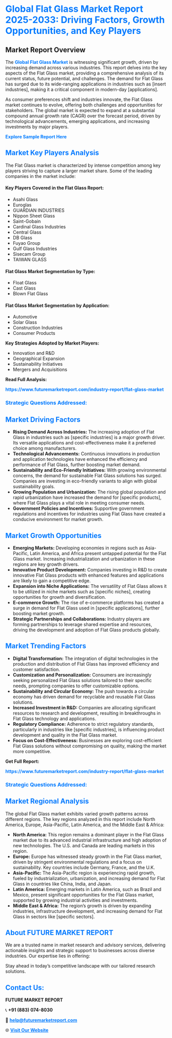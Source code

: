 <h1 style="color: #007BFF;">Global Flat Glass Market Report 2025-2033: Driving Factors, Growth Opportunities, and Key Players</h1>

<section id="overview">
<h2>Market Report Overview</h2>
<p>The <a href="https://www.futuremarketreport.com/industry-report/flat-glass-market" style="color: #007BFF; text-decoration: none;"><strong>Global Flat Glass Market</strong></a> is witnessing significant growth, driven by increasing demand across various industries. This report delves into the key aspects of the Flat Glass market, providing a comprehensive analysis of its current status, future potential, and challenges. The demand for Flat Glass has surged due to its wide-ranging applications in industries such as [insert industries], making it a critical component in modern-day [applications].</p>
<p>As consumer preferences shift and industries innovate, the Flat Glass market continues to evolve, offering both challenges and opportunities for stakeholders. The global market is expected to expand at a substantial compound annual growth rate (CAGR) over the forecast period, driven by technological advancements, emerging applications, and increasing investments by major players.</p>
</section>

<section id="overview">
<p><a href="https://www.futuremarketreport.com/request-sample/reportId=27285" style="color: #007BFF; text-decoration: none;"><strong>Explore Sample Report Here</strong></a></p>
</section>

<section id="key-players">
<h2 style="color: #007BFF;">Market Key Players Analysis</h2>
<p>The Flat Glass market is characterized by intense competition among key players striving to capture a larger market share. Some of the leading companies in the market include:</p>
<h4>Key Players Covered in the Flat Glass Report:</h4>
<ul><li>Asahi Glass</li><li>Euroglas</li><li>GUARDIAN INDUSTRIES</li><li>Nippon Sheet Glass</li><li>Saint-Gobain</li><li>Cardinal Glass Industries</li><li>Central Glass</li><li>DB Glass</li><li>Fuyao Group</li><li>Gulf Glass Industries</li><li>Sisecam Group</li><li>TAIWAN GLASS</li></ul>
<h4>Flat Glass Market Segmentation by Type:</h4>
<ul><li>Float Glass</li><li>Cast Glass</li><li>Blown Flat Glass</li></ul>

<h4>Flat Glass Market Segmentation by Application:</h4>
<ul><li>Automotive</li><li>Solar Glass</li><li>Construction Industries</li><li>Consumer Products</li></ul>
<p><strong>Key Strategies Adopted by Market Players:</strong></p>
<ul>
<li>Innovation and R&D</li>
<li>Geographical Expansion</li>
<li>Sustainability Initiatives</li>
<li>Mergers and Acquisitions</li>
</ul>
</section>

<section>
<p><strong>Read Full Analysis: </strong></p><a href="https://www.futuremarketreport.com/industry-report/flat-glass-market" style="color: #007BFF; text-decoration: none;"><strong>https://www.futuremarketreport.com/industry-report/flat-glass-market</strong></a>
<h3 style="color: #007BFF;">Strategic Questions Addressed:</h3>
</section>

<section id="driving-factors">
<h2 style="color: #007BFF;">Market Driving Factors</h2>
<ul>
<li><strong>Rising Demand Across Industries:</strong> The increasing adoption of Flat Glass in industries such as [specific industries] is a major growth driver. Its versatile applications and cost-effectiveness make it a preferred choice among manufacturers.</li>
<li><strong>Technological Advancements:</strong> Continuous innovations in production and application technologies have enhanced the efficiency and performance of Flat Glass, further boosting market demand.</li>
<li><strong>Sustainability and Eco-Friendly Initiatives:</strong> With growing environmental concerns, the demand for sustainable Flat Glass solutions has surged. Companies are investing in eco-friendly variants to align with global sustainability goals.</li>
<li><strong>Growing Population and Urbanization:</strong> The rising global population and rapid urbanization have increased the demand for [specific products], where Flat Glass plays a vital role in meeting consumer needs.</li>
<li><strong>Government Policies and Incentives:</strong> Supportive government regulations and incentives for industries using Flat Glass have created a conducive environment for market growth.</li>
</ul>
</section>

<section id="growth-opportunities">
<h2 style="color: #007BFF;">Market Growth Opportunities</h2>
<ul>
<li><strong>Emerging Markets:</strong> Developing economies in regions such as Asia-Pacific, Latin America, and Africa present untapped potential for the Flat Glass market. Increasing industrialization and urbanization in these regions are key growth drivers.</li>
<li><strong>Innovative Product Development:</strong> Companies investing in R&D to create innovative Flat Glass products with enhanced features and applications are likely to gain a competitive edge.</li>
<li><strong>Expansion into Niche Applications:</strong> The versatility of Flat Glass allows it to be utilized in niche markets such as [specific niches], creating opportunities for growth and diversification.</li>
<li><strong>E-commerce Growth:</strong> The rise of e-commerce platforms has created a surge in demand for Flat Glass used in [specific applications], further boosting market growth.</li>
<li><strong>Strategic Partnerships and Collaborations:</strong> Industry players are forming partnerships to leverage shared expertise and resources, driving the development and adoption of Flat Glass products globally.</li>
</ul>
</section>

<section id="trending-factors">
<h2 style="color: #007BFF;">Market Trending Factors</h2>
<ul>
<li><strong>Digital Transformation:</strong> The integration of digital technologies in the production and distribution of Flat Glass has improved efficiency and customer satisfaction.</li>
<li><strong>Customization and Personalization:</strong> Consumers are increasingly seeking personalized Flat Glass solutions tailored to their specific needs, prompting companies to offer customizable options.</li>
<li><strong>Sustainability and Circular Economy:</strong> The push towards a circular economy has driven demand for recyclable and reusable Flat Glass solutions.</li>
<li><strong>Increased Investment in R&D:</strong> Companies are allocating significant resources to research and development, resulting in breakthroughs in Flat Glass technology and applications.</li>
<li><strong>Regulatory Compliance:</strong> Adherence to strict regulatory standards, particularly in industries like [specific industries], is influencing product development and quality in the Flat Glass market.</li>
<li><strong>Focus on Cost-Effectiveness:</strong> Businesses are exploring cost-efficient Flat Glass solutions without compromising on quality, making the market more competitive.</li>
</ul>
</section>

<section>
<p><strong>Get Full Report: </strong></p><a href="https://www.futuremarketreport.com/industry-report/flat-glass-market" style="color: #007BFF; text-decoration: none;"><strong>https://www.futuremarketreport.com/industry-report/flat-glass-market</strong></a>
<h3 style="color: #007BFF;">Strategic Questions Addressed:</h3>
</section>


<section id="regional-analysis">
<h2 style="color: #007BFF;">Market Regional Analysis</h2>
<p>The global Flat Glass market exhibits varied growth patterns across different regions. The key regions analyzed in this report include North America, Europe, Asia-Pacific, Latin America, and the Middle East & Africa:</p>
<ul>
<li><strong>North America:</strong> This region remains a dominant player in the Flat Glass market due to its advanced industrial infrastructure and high adoption of new technologies. The U.S. and Canada are leading markets in this region.</li>
<li><strong>Europe:</strong> Europe has witnessed steady growth in the Flat Glass market, driven by stringent environmental regulations and a focus on sustainability. Key countries include Germany, France, and the U.K.</li>
<li><strong>Asia-Pacific:</strong> The Asia-Pacific region is experiencing rapid growth, fueled by industrialization, urbanization, and increasing demand for Flat Glass in countries like China, India, and Japan.</li>
<li><strong>Latin America:</strong> Emerging markets in Latin America, such as Brazil and Mexico, present significant opportunities for the Flat Glass market, supported by growing industrial activities and investments.</li>
<li><strong>Middle East & Africa:</strong> The region’s growth is driven by expanding industries, infrastructure development, and increasing demand for Flat Glass in sectors like [specific sectors].</li>
</ul>
</section>

<footer>
<h2 style="color: #007BFF;">About FUTURE MARKET REPORT</h2>
<p>We are a trusted name in market research and advisory services, delivering actionable insights and strategic support to businesses across diverse industries. Our expertise lies in offering:</p>

<p>Stay ahead in today’s competitive landscape with our tailored research solutions.</p>

<h2 style="color: #007BFF;">Contact Us:</h2>
<p><strong>FUTURE MARKET REPORT</strong></p>
<p>📞 <strong>+91 (883) 074-8030</strong></p>
<p>📧 <strong><a href="mailto:help@futuremarketreport.com" style="color: #007BFF;">help@futuremarketreport.com</a></strong></p>
<p>🌐 <strong><a href="https://www.futuremarketreport.com/" style="color: #007BFF;">Visit Our Website</a></strong></p>
</footer>